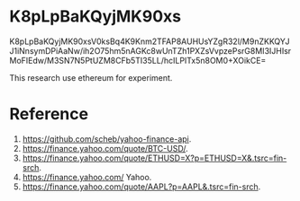 # K8pLpBaKQyjMK90xs
K8pLpBaKQyjMK90xsV0ksBq4K9Knm2TFAP8AUHUsYZgR32l/M9nZKKQYJJ1iNnsymDPiAaNw/ih2O75hm5nAGKc8wUnTZh1PXZsVvpzePsrG8MI3IJHIsrMoFIEdw/M3SN7N5PtUZM8CFb5TI35LL/hcILPITx5n8OM0+XOikCE=

This research use ethereum for experiment.

# Reference
1. https://github.com/scheb/yahoo-finance-api.
2. https://finance.yahoo.com/quote/BTC-USD/.
3. https://finance.yahoo.com/quote/ETHUSD=X?p=ETHUSD=X&.tsrc=fin-srch.
4. https://finance.yahoo.com/ Yahoo.
5. https://finance.yahoo.com/quote/AAPL?p=AAPL&.tsrc=fin-srch.
